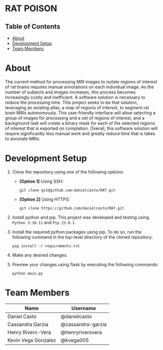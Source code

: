 # RAT POISON

## Table of Contents
- [About](#about)
- [Development Setup](#development-setup)
- [Team Members](#team-members)

# About
The current method for processing MRI images to isolate regions of interest of rat brains
requires manual annotations on each individual image. As the number of subjects and images
increases, this process becomes increasingly costly and inefficient. A software solution is
necessary to reduce the processing time. This project seeks to be that solution, leveraging 
an existing atlas, a map of regions of interest, to segment rat brain MRIs autonomously. This
user-friendly interface will allow selecting a group of images for processing and a set of regions
of interest, and a background task will create a binary mask for each of the selected regions of
interest that is exported on completion. Overall, this software solution will require significantly
less manual work and greatly reduce time that is takes to annotate MRIs.

# Development Setup
1. Clone the repository using one of the following options:    
    - __[Option 1]__ Using SSH:
        ```
        git clone git@github.com:danielcasto/RAT.git
        ```
    - __[Option 2]__ Using HTTPS:
        ```
        git clone https://github.com/danielcasto/RAT.git
        ```
        
2. Install python and pip. This project was developed and testing using ```Python 3.10.11``` and ```Pip 23.0.1```.

3. Install the required python packages using pip. To do so, run the following command in the top-level directory of the cloned repository:
      ```
      pip install -r requirements.txt
      ```

4. Make any desired changes.

5. Preview your changes using flask by executing the following commands:
      ```
      python main.py
      ```

# Team Members
| Name  | Username |
| ------------- | ------------- |
| Daniel Casto | @danielcasto |
| Cassandra Garzia | @cassandra-garzia |
| Henry Rivero-Vera | @henryriverovera |
| Kevin Vega Gonzalez | @kvega005 |
